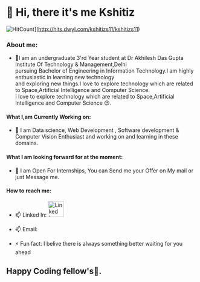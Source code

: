  # 👋 Hi, there it's me Kshitiz
 ![HitCount](http://hits.dwyl.com/kshitizs11/kshitizs11.svg)](http://hits.dwyl.com/kshitizs11/kshitizs11)


### About me:
 
- 🔭I am an undergraduate 3'rd Year student at Dr Akhilesh Das Gupta Institute Of Technology & Management,Delhi<br>
    pursuing Bachelor of Engineering in Information Technology.I am highly enthusiastic in learning new technology<br>
    and exploring new things.I love to explore technology which are related to Space,Artificial Intelligence and Computer Science.<br>
    I love to explore technology which are related to Space,Artificial Intelligence and Computer Science 😍.
#### What I,am Currently Working on:
- 🌱 I am Data science, Web Development , Software development & Computer Vision Enthusiast and working on and learning in these domains.

#### What I am looking forward for at the moment: 
- 👯 I am Open For Internships, You can Send me your Offer on My mail or just Message me.

#### How to reach me:

- 📫 Linked In: <a href="https://www.linkedin.com/in/kshitiz-sharma-532446181/"><img src="https://www.google.com/search?q=linke+in+images&rlz=1C1CHBD_enIN914IN914&sxsrf=ALeKk01OXqkztabB1dLWGKrimK5--RO_Dg:1602501588614&source=lnms&tbm=isch&sa=X&ved=2ahUKEwi2ncPP967sAhUz6XMBHRUQAXkQ_AUoA3oECAwQBQ&biw=1536&bih=706&dpr=1.25#imgrc=ffExIpiV1CMBZM" alt="Linked In" style="width:42px;height:42px;"></a>
- 📫 Email: <a href="kshitizs545@gmail.com"><img src="https://youngchefsprogram.files.wordpress.com/2014/05/gmail.png?w=640" alt="E Mail" width="2" height="2"></a>



- ⚡ Fun fact: I belive there is always something better waiting for you ahead

## Happy Coding fellow's🤩.


<!--
**kshitizs11/kshitizs11** is a ✨ _special_ ✨ repository because its `README.md` (this file) appears on your GitHub profile.

#### About me:
 
- 🔭I am an undergraduate 3'rd Year student at Dr Akhilesh Das Gupta Institute Of Technology & Management,Delhi<br>
    pursuing Bachelor of Engineering in Information Technology.I am highly enthusiastic in learning new technology<br>
    and exploring new things.I love to explore technology which are related to Space,Artificial Intelligence and Computer Science.<br>
    I love to explore technology which are related to Space,Artificial Intelligence and Computer Science 😍.
#### What I,am Currently Working on:
- 🌱 I am Data science, Web Development , Software development & Computer Vision Enthusiast and working on and learning in these domains.

#### What I am looking forward for at the moment: 
- 👯 I am Open For Internships, You can Send me your Offer on My mail or just Message me.

#### How to reach me:

- 📫 Linked In: <a href="https://www.linkedin.com/in/kshitiz-sharma-532446181/">
 <img src="https://www.google.com/imgres?imgurl=https%3A%2F%2Fcdn.pixabay.com%2Fphoto%2F2017%2F08%2F22%2F11%2F56%2Flinked-in-2668700_1280.png&imgrefurl=https%3A%2F%2Fpixabay.com%2Fillustrations%2Flinked-in-logo-company-editorial-2668700%2F&tbnid=ffExIpiV1CMBZM&vet=12ahUKEwir_cam9K7sAhWc0jgGHfIaANMQMygEegUIARDAAQ..i&docid=NnRJEF5KKT4JEM&w=1280&h=1280&q=linked%20in%20images&ved=2ahUKEwir_cam9K7sAhWc0jgGHfIaANMQMygEegUIARDAAQ" alt="Linked In:"></a>
- 📫 Email: <a href="kshitizs545@gmail.com">https://www.cyclonis.com/how-to-create-a-gmail-google-account-for-your-child/</a>



- ⚡ Fun fact: I belive there is always something better waiting for you ahead

## Happy Coding fellow's🤩.
